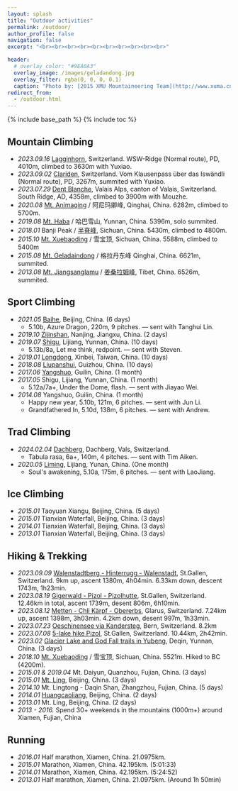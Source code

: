 ```yaml
---
layout: splash
title: "Outdoor activities"
permalink: /outdoor/
author_profile: false
navigation: false
excerpt: "<br><br><br><br><br><br><br><br><br><br>"

header:
  # overlay_color: "#9EA0A3"
  overlay_image: /images/geladandong.jpg
  overlay_filter: rgba(0, 0, 0, 0.1)
  caption: "Photo by: [2015 XMU Mountaineering Team](http://www.xuma.cn/bbs/forum.php?mod=forumdisplay&fid=62)"
redirect_from:
  - /outdoor.html
---
```


{% include base_path %}
{% include toc %}

## Mountain Climbing
* *2023.09.16*  [Lagginhorn](https://www.sac-cas.ch/en/huts-and-tours/sac-route-portal/lagginhorn-1000/alpinism/from-the-weissmieshuette-or-from-hohsaas-via-the-wsw-ridge-967/), Switzerland. WSW-Ridge (Normal route), PD, 4010m, climbed to 3630m with Yuxiao.
* *2023.09.02*  [Clariden](https://www.sac-cas.ch/en/huts-and-tours/sac-route-portal/clariden-414/alpinism/), Switzerland. Vom Klausenpass über das Iswändli (Normal route), PD, 3267m,  summited with Yuxiao.
* *2023.07.29*  [Dent Blanche](https://www.planetmountain.com/english/Ice/vie/itineraries/scheda.php?lang=eng&id_itinerario=1949&id_tipologia=39), Valais Alps, canton of Valais, Switzerland. South Ridge, AD, 4358m, climbed to 3900m with Mouzhe.
* *2020.08*  [Mt. Animaqing](https://www.mountain-forecast.com/peaks/Amne-Machin/forecasts/6282) / 阿尼玛卿峰, Qinghai, China. 6282m, climbed to 5700m.
* *2019.08*  [Mt. Haba](https://www.mountain-forecast.com/peaks/Haba-Xue-Shan-Haba-Snow-Mountain/forecasts/5396) / 哈巴雪山, Yunnan, China. 5396m, solo summited.
* *2018.01*  Banji Peak / [半脊峰](https://baike.baidu.com/item/%E5%8D%8A%E8%84%8A%E5%B3%B0/9765137?fr=aladdin), Sichuan, China. 5430m, climbed to 4800m.
* *2015.10* [Mt. Xuebaoding](https://www.mountain-forecast.com/peaks/Mount-Xuebaoding/forecasts/5588) / 雪宝顶, Sichuan, China. 5588m, climbed to 5400m
* *2015.08*  [Mt. Geladaindong](https://www.mountain-forecast.com/peaks/Geladaindong-Peak) / 格拉丹东峰 Qinghai, China. 6621m, summited.
* *2013.08*  [Mt. Jiangsanglamu](https://www.adventuretourchina.com/tour/jiangsanglamu-peak-kang-sang-lamu/) / [姜桑拉姆峰](https://baike.baidu.com/item/%E5%A7%9C%E6%A1%91%E6%8B%89%E5%A7%86/9277738?fr=aladdin), Tibet, China. 6526m, summited.

## Sport Climbing 
* *2021.05* [Baihe](https://www.thecrag.com/en/climbing/china/beijing/area/12486523), Beijing, China. (6 days)
  * 5.10b, Azure Dragon, 220m, 9 pitches. — sent with Tanghui Lin.
* *2019.10* [Zijinshan](https://www.thecrag.com/climbing/china/zhejiang-jiangsu/tian-chi-hill/area/1885047144), Nanjing, Jiangxu, China. (2 days)
* *2019.07* [Shigu](https://www.thecrag.com/en/climbing/china/yunnan/area/829141857), Lijiang, Yunnan, China. (10 days)
  * 5.13b/8a, Let me think, redpoint.  — sent with Steven.
* *2019.01* [Longdong](https://www.thecrag.com/en/climbing/taiwan/longdong), Xinbei, Taiwan, China. (10 days)
* *2018.08* [Liupanshui](https://www.thecrag.com/en/climbing/china/guizhou/area/1812608817), Guizhou, China. (10 days)
* *2017.06* [Yangshuo](https://www.thecrag.com/en/climbing/china/yangshuo), Guilin, China. (1 month)
* *2017.05* Shigu, Lijiang, Yunnan, China. (1 month)
  * 5.12a/7a+, Under the Dome, flash.  — sent with Jiayao Wei.
* *2014.08* Yangshuo, Guilin, China. (1 month)
  * Happy new year, 5.10b, 121m, 6 pitches. — sent with Jun Li. 
  * Grandfathered In, 5.10d, 138m, 6 pitches. — sent with Andrew. 

## Trad Climbing
* *2024.02.04* [Dachberg](https://www.thecrag.com/en/climbing/switzerland/alpen/graubunden/route/1503894954), Dachberg, Vals, Switzerland.
  * Tabula rasa, 6a+, 140m, 4 pitches.  — sent with Tim Aiken.
* *2020.05* [Liming](https://www.thecrag.com/en/climbing/china/yunnan/liming-laojunshan), Lijiang, Yunan, China. (One month)
  * Soul's awakening, 5.10a, 175m, 6 pitches.  — sent with LaoJiang.

## Ice Climbing 
* *2015.01* Taoyuan Xiangu, Beijing, China. (5 days)
* *2015.01* Tianxian Waterfall, Beijing, China. (3 days)
* *2014.01* Tianxian Waterfall, Beijing, China. (3 days)
* *2013.01* Tianxian Waterfall, Beijing, China. (3 days) 

## Hiking & Trekking
* *2023.09.09* [Walenstadtberg - Hinterrugg - Walenstadt](https://www.tourentipp.com/de/touren/churfirsten-hinterrugg-bergtour_521.html), St.Gallen, Switzerland. 9km up, ascent 1380m, 4h04min. 6.33km down, descent 1743m, 1h23min.
* *2023.08.19* [Gigerwald - Pizol - Pizolhutte](https://www.hikr.org/tour/post15301.html), St.Gallen, Switzerland. 12.46km in total, ascent 1739m, desent 806m, 6h10min.
* *2023.08.12* [Metten - Chli Kärpf - Obererbs](https://www.hikr.org/tour/post181283.html), Glarus, Switzerland. 7.24km up, ascent 1398m, 3h03min. 4.2km down, desent 997m, 1h33min.
* *2023.07.23* [Oeschinensee via Kandersteg](https://fullsuitcase.com/oeschinen-lake-hike/), Bern, Switzerland. 8.2km
* *2023.07.08* [5-lake hike Pizol](https://www.outdooractive.com/en/route/hiking-route/heidiland/5-seen-wanderung-pizol/24016378/), St.Gallen, Switzerland. 10.44km, 2h42min.
* *2023.02* [Glacier Lake and God Fall trails in Yubeng](https://www.alltrails.com/china/yunnan/yubeng), Deqin, Yunnan, China. (3 days)
* *2018.10*  [Mt. Xuebaoding](https://www.mountain-forecast.com/peaks/Mount-Xuebaoding/forecasts/5588) / 雪宝顶, Sichuan, China. 5521m. Hiked to BC (4200m).
* *2015.01 & 2019.04* Mt. Daiyun, Quanzhou, Fujian, China. (3 days)
* *2015.01* [Mt. Ling](https://www.alltrails.com/trail/china/beijing/mount-ling-summit), Beijing, China. (3 days)
* *2014.10* Mt. Lingtong - Daqin Shan, Zhangzhou, Fujian, China. (5 days)
* *2014.01* [Huangcaoliang](https://www.tripadvisor.com/Attraction_Review-g294212-d1979808-Reviews-Huangcaoliang_Natural_Scenic_Resort-Beijing.html), Beijing, China. (2 days)
* *2013.01* Mt. Ling, Beijing, China. (2 days)
* *2013 - 2016.* Spend 30+ weekends in the mountains (1000m+) around Xiamen, Fujian, China

## Running
* *2016.01* Half marathon, Xiamen, China. 21.0975km.
* *2015.01* Marathon, Xiamen, China. 42.195km. (5:01:33)
* *2014.01* Marathon, Xiamen, China. 42.195km. (5:24:52)
* *2013.01* Half marathon, Xiamen, China. 21.0975km. (Around 1h 50min)

<script type="text/javascript" src="//rf.revolvermaps.com/0/0/3.js?i=5niseeqccwe&amp;b=5&amp;s=0&amp;m=2&amp;cl=ffffff&amp;co=010020&amp;cd=aa0000&amp;v0=60&amp;v1=60&amp;r=1" async="async"></script>

<!-- Education
======
* B.S. in GitHub, GitHub University, 2012
* M.S. in Jekyll, GitHub University, 2014
* Ph.D in Version Control Theory, GitHub University, 2018 (expected)

Work experience
======
* Summer 2015: Research Assistant
  * Github University
  * Duties included: Tagging issues
  * Supervisor: Professor Git

* Fall 2015: Research Assistant
  * Github University
  * Duties included: Merging pull requests
  * Supervisor: Professor Hub
  
Skills
======
* Skill 1
* Skill 2
  * Sub-skill 2.1
  * Sub-skill 2.2
  * Sub-skill 2.3
* Skill 3

Publications
======
  <ul>{% for post in site.publications %}
    {% include archive-single-cv.html %}
  {% endfor %}</ul>
  
Talks
======
  <ul>{% for post in site.talks %}
    {% include archive-single-talk-cv.html %}
  {% endfor %}</ul>
  
Teaching
======
  <ul>{% for post in site.teaching %}
    {% include archive-single-cv.html %}
  {% endfor %}</ul>
  
Service and leadership
======
* Currently signed in to 43 different slack teams -->
